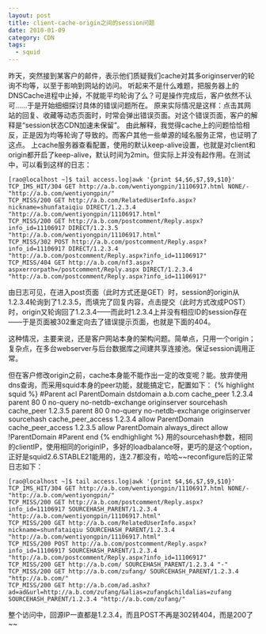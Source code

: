 ```yaml
---
layout: post
title: client-cache-origin之间的session问题
date: 2010-01-09
category: CDN
tags:
  - squid
---
```


昨天，突然接到某客户的邮件，表示他们质疑我们cache对其多originserver的轮询不均等，以至于影响到网站的访问。
听起来不是什么难题，把服务器上的DNSCache进程中止掉，不就能平均轮询了么？可是操作完成后，客户依然不认可……于是开始细细探讨具体的错误问题所在。
原来实际情况是这样：点击其网站的回复、收藏等动态页面时，时常会弹出错误页面。对这个错误页面，客户的解释是“session状态CDN加速未保留”。
由此解释，我觉得cache上的问题恰恰相反，正是因为均等轮询了导致的。而客户其他一些单源的域名服务正常，也证明了这点。
上cache服务器查看配置，使用的默认keep-alive设置，也就是对client和origin都开启了keep-alive，默认时间为2min。但实际上并没有起作用。在测试中，可以看到这样的日志：

    [rao@localhost ~]$ tail access.log|awk '{print $4,$6,$7,$9,$10}'
    TCP_IMS_HIT/304 GET http://a.b.com/wentiyongpin/11106917.html NONE/- "http://a.b.com/wentiyongpin/"
    TCP_MISS/200 GET http://a.b.com/RelatedUserInfo.aspx?nickname=shunfataiqiu DIRECT/1.2.3.4 "http://a.b.com/wentiyongpin/11106917.html"
    TCP_MISS/200 GET http://a.b.com/postcomment/Reply.aspx?info_id=11106917 DIRECT/1.2.3.5 "http://a.b.com/wentiyongpin/11106917.html"
    TCP_MISS/302 POST http://a.b.com/postcomment/Reply.aspx?info_id=11106917 DIRECT/1.2.3.4 "http://a.b.com/postcomment/Reply.aspx?info_id=11106917"
    TCP_MISS/404 GET http://a.b.com/nf3.aspx?aspxerrorpath=/postcomment/Reply.aspx DIRECT/1.2.3.4 "http://a.b.com/postcomment/Reply.aspx?info_id=11106917"

由日志可见，在进入post页面（此时方式还是GET）时，session的origin从1.2.3.4轮询到了1.2.3.5，而填完了回复内容，点击提交（此时方式改成POST）时，origin又轮询回了1.2.3.4——而此时1.2.3.4上并没有相应ID的session存在——于是页面被302重定向去了错误提示页面，也就是下面的404。

这种情况，主要来说，还是客户网站本身的架构问题。简单点，只用一个origin；复杂点，在多台webserver与后台数据库之间建共享连接池。保证session调用正常。

但在客户修改origin之前，cache本身能不能作出一定的改变呢？能。放弃使用dns查询，而采用squid本身的peer功能，就能搞定它，配置如下：
{% highlight squid %}
#Parent
acl ParentDomain dstdomain a.b.com
cache_peer 1.2.3.4 parent 80 0 no-query no-netdb-exchange originserver sourcehash
cache_peer 1.2.3.5 parent 80 0 no-query no-netdb-exchange originserver sourcehash
cache_peer_access 1.2.3.4 allow ParentDomain
cache_peer_access 1.2.3.5 allow ParentDomain
always_direct allow !ParentDomain
#Parent end
{% endhighlight %}
用的sourcehash参数，相同的clientIP，使用相同的originIP，多好的loadbalance呀，更巧的是这个option，正好是squid2.6.STABLE21能用的，连2.7都没有，哈哈~~reconfigure后的正常日志如下：

    [rao@localhost ~]$ tail access.log|awk '{print $4,$6,$7,$9,$10}'
    TCP_IMS_HIT/304 GET http://a.b.com/wentiyongpin/11106917.html NONE/- "http://a.b.com/wentiyongpin/"
    TCP_MISS/200 GET http://a.b.com/postcomment/Reply.aspx?info_id=11106917 SOURCEHASH_PARENT/1.2.3.4 "http://a.b.com/wentiyongpin/11106917.html"
    TCP_MISS/200 GET http://a.b.com/RelatedUserInfo.aspx?nickname=shunfataiqiu SOURCEHASH_PARENT/1.2.3.4 "http://a.b.com/wentiyongpin/11106917.html"
    TCP_MISS/200 POST http://a.b.com/postcomment/Reply.aspx?info_id=11106917 SOURCEHASH_PARENT/1.2.3.4 "http://a.b.com/postcomment/Reply.aspx?info_id=11106917"
    TCP_MISS/200 GET http://a.b.com/ SOURCEHASH_PARENT/1.2.3.4 "-"
    TCP_MISS/200 GET http://a.b.com/zufang/ SOURCEHASH_PARENT/1.2.3.4 "http://a.b.com/"
    TCP_MISS/200 GET http://a.b.com/ad.ashx?ad=ad&url=http://a.b.com/zufang/&alias=zufang&childalias=zufang SOURCEHASH_PARENT/1.2.3.4 "http://a.b.com/zufang/"

整个访问中，回源IP一直都是1.2.3.4，而且POST不再是302转404，而是200了~~


